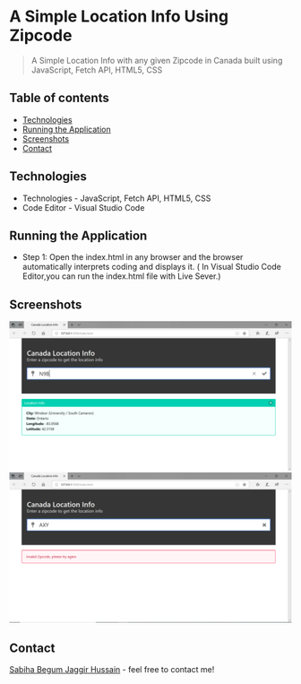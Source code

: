 # A Simple Location Info Using Zipcode 

> A Simple Location Info with any given Zipcode in Canada built using JavaScript, Fetch API, HTML5, CSS

## Table of contents
* [Technologies](#technologies)
* [Running the Application](#running-the-application)
* [Screenshots](#screenshots)
* [Contact](#contact)

## Technologies
* Technologies - JavaScript, Fetch API, HTML5, CSS
* Code Editor - Visual Studio Code

## Running the Application
* Step 1: Open the index.html in any browser and the browser automatically interprets coding and displays it. 
( In Visual Studio Code Editor,you can run the index.html file with Live Sever.)

## Screenshots
![Example screenshot](./screenshot/js1.png) 
![Example screenshot](./screenshot/js2.png)

## Contact
[Sabiha Begum Jaggir Hussain](https://sabihabegumj.com/) - feel free to contact me!

